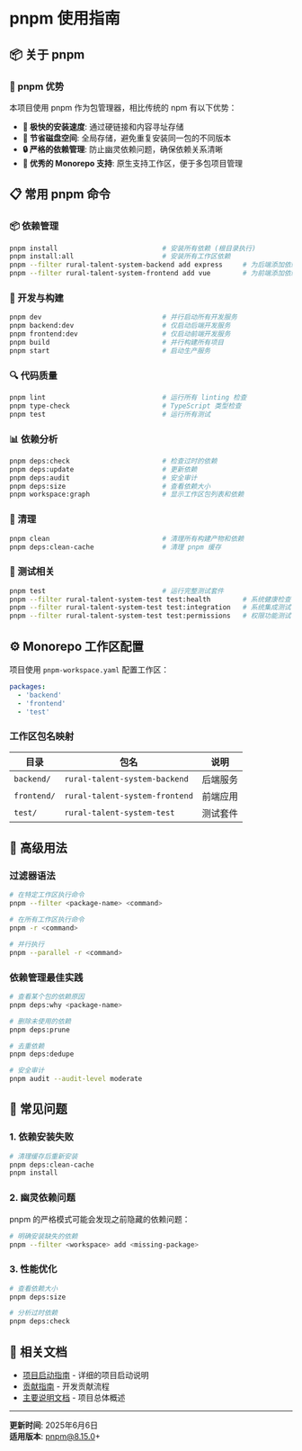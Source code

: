 # pnpm 使用指南

## 📦 关于 pnpm

### 🚀 pnpm 优势
本项目使用 pnpm 作为包管理器，相比传统的 npm 有以下优势：

- **🚀 极快的安装速度**: 通过硬链接和内容寻址存储
- **💾 节省磁盘空间**: 全局存储，避免重复安装同一包的不同版本
- **🔒 严格的依赖管理**: 防止幽灵依赖问题，确保依赖关系清晰
- **🏢 优秀的 Monorepo 支持**: 原生支持工作区，便于多包项目管理

## 📋 常用 pnpm 命令

### 📦 依赖管理
```bash
pnpm install                          # 安装所有依赖 (根目录执行)
pnpm install:all                      # 安装所有工作区依赖
pnpm --filter rural-talent-system-backend add express     # 为后端添加依赖
pnpm --filter rural-talent-system-frontend add vue        # 为前端添加依赖
```

### 🚀 开发与构建
```bash
pnpm dev                              # 并行启动所有开发服务
pnpm backend:dev                      # 仅启动后端开发服务
pnpm frontend:dev                     # 仅启动前端开发服务
pnpm build                            # 并行构建所有项目
pnpm start                            # 启动生产服务
```

### 🔍 代码质量
```bash
pnpm lint                             # 运行所有 linting 检查
pnpm type-check                       # TypeScript 类型检查
pnpm test                             # 运行所有测试
```

### 📊 依赖分析
```bash
pnpm deps:check                       # 检查过时的依赖
pnpm deps:update                      # 更新依赖
pnpm deps:audit                       # 安全审计
pnpm deps:size                        # 查看依赖大小
pnpm workspace:graph                  # 显示工作区包列表和依赖
```

### 🧹 清理
```bash
pnpm clean                            # 清理所有构建产物和依赖
pnpm deps:clean-cache                 # 清理 pnpm 缓存
```

### 🧪 测试相关
```bash
pnpm test                             # 运行完整测试套件
pnpm --filter rural-talent-system-test test:health        # 系统健康检查
pnpm --filter rural-talent-system-test test:integration   # 系统集成测试
pnpm --filter rural-talent-system-test test:permissions   # 权限功能测试
```

## ⚙️ Monorepo 工作区配置

项目使用 `pnpm-workspace.yaml` 配置工作区：
```yaml
packages:
  - 'backend'
  - 'frontend'  
  - 'test'
```

### 工作区包名映射
| 目录 | 包名 | 说明 |
|------|------|------|
| `backend/` | `rural-talent-system-backend` | 后端服务 |
| `frontend/` | `rural-talent-system-frontend` | 前端应用 |
| `test/` | `rural-talent-system-test` | 测试套件 |

## 🔧 高级用法

### 过滤器语法
```bash
# 在特定工作区执行命令
pnpm --filter <package-name> <command>

# 在所有工作区执行命令
pnpm -r <command>

# 并行执行
pnpm --parallel -r <command>
```

### 依赖管理最佳实践
```bash
# 查看某个包的依赖原因
pnpm deps:why <package-name>

# 删除未使用的依赖
pnpm deps:prune

# 去重依赖
pnpm deps:dedupe

# 安全审计
pnpm audit --audit-level moderate
```

## 🚨 常见问题

### 1. 依赖安装失败
```bash
# 清理缓存后重新安装
pnpm deps:clean-cache
pnpm install
```

### 2. 幽灵依赖问题
pnpm 的严格模式可能会发现之前隐藏的依赖问题：
```bash
# 明确安装缺失的依赖
pnpm --filter <workspace> add <missing-package>
```

### 3. 性能优化
```bash
# 查看依赖大小
pnpm deps:size

# 分析过时依赖
pnpm deps:check
```

## 📖 相关文档

- [项目启动指南](STARTUP_GUIDE.md) - 详细的项目启动说明
- [贡献指南](CONTRIBUTING.md) - 开发贡献流程
- [主要说明文档](../README.md) - 项目总体概述

---

**更新时间**: 2025年6月6日  
**适用版本**: pnpm@8.15.0+
